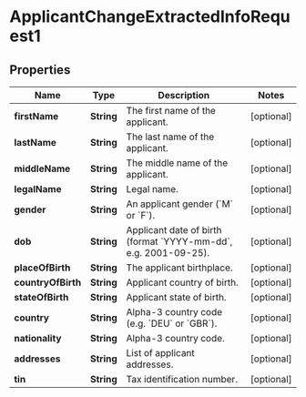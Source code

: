 

# ApplicantChangeExtractedInfoRequest1


## Properties

| Name | Type | Description | Notes |
|------------ | ------------- | ------------- | -------------|
|**firstName** | **String** | The first name of the applicant. |  [optional] |
|**lastName** | **String** | The last name of the applicant. |  [optional] |
|**middleName** | **String** | The middle name of the applicant. |  [optional] |
|**legalName** | **String** | Legal name. |  [optional] |
|**gender** | **String** | An applicant gender (&#x60;M&#x60; or &#x60;F&#x60;). |  [optional] |
|**dob** | **String** | Applicant date of birth (format &#x60;YYYY-mm-dd&#x60;, e.g. 2001-09-25). |  [optional] |
|**placeOfBirth** | **String** | The applicant birthplace. |  [optional] |
|**countryOfBirth** | **String** | Applicant country of birth. |  [optional] |
|**stateOfBirth** | **String** | Applicant state of birth. |  [optional] |
|**country** | **String** | Alpha-3 country code (e.g. &#x60;DEU&#x60; or &#x60;GBR&#x60;). |  [optional] |
|**nationality** | **String** | Alpha-3 country code. |  [optional] |
|**addresses** | **String** | List of applicant addresses. |  [optional] |
|**tin** | **String** | Tax identification number. |  [optional] |



